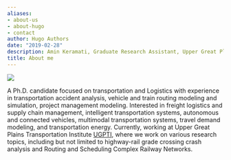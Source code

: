```yaml
---
aliases:
- about-us
- about-hugo
- contact
author: Hugo Authors
date: "2019-02-28"
description: Amin Keramati, Graduate Research Assistant, Upper Great Plains Transportation Institute, NDSU
title: About me
---
```

![](/images/Amin.jpg)


A Ph.D. candidate focused on transportation and Logistics with experience in transportation accident analysis, vehicle and train routing modeling and simulation, project management modeling. Interested in freight logistics and supply chain management, intelligent transportation systems, autonomous and connected vehicles, multimodal transportation systems, travel demand modeling, and transportation energy. Currently, working at Upper Great Plains Transportation Institute [UGPTI](https://www.ugpti.org/), where we work on various research topics, including but not limited to highway-rail grade crossing crash analysis and Routing and Scheduling Complex Railway Networks. 




